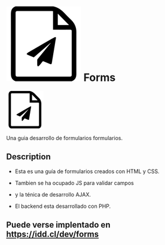 # ![alt text](./img/__icon_form_1.svg) Forms

<img src="img/__icon_form_1.svg" raw=true style="width: 100px;"/>

Una guia desarrollo de formularios formularios.

## Description

* Esta es una guía de formularios creados con HTML y CSS.

* Tambien se ha ocupado JS para validar campos

* y la ténica de desarrollo AJAX.

* El backend esta desarrollado con PHP.

## Puede verse implentado en https://idd.cl/dev/forms